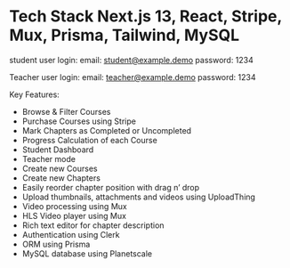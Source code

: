 # Tech Stack Next.js 13,  React, Stripe, Mux, Prisma, Tailwind, MySQL 

student user login:
email: student@example.demo
password: 1234

Teacher user login:
email: teacher@example.demo
password: 1234

Key Features:

- Browse & Filter Courses
- Purchase Courses using Stripe
- Mark Chapters as Completed or Uncompleted
- Progress Calculation of each Course
- Student Dashboard
- Teacher mode
- Create new Courses
- Create new Chapters
- Easily reorder chapter position with drag n’ drop
- Upload thumbnails, attachments and videos using UploadThing
- Video processing using Mux
- HLS Video player using Mux
- Rich text editor for chapter description
- Authentication using Clerk
- ORM using Prisma
- MySQL database using Planetscale
